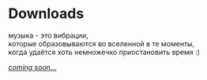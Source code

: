 # Downloads

музыка - это вибрации,  
которые образовываются во вселенной в те моменты,  
когда удаётся хоть немножечко приостановить время :)

[*сoming soon...*](humans.txt)
